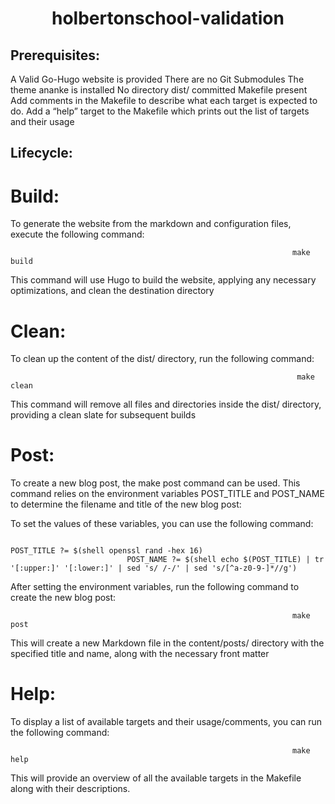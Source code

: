 <h1 align="center">holbertonschool-validation</h1>

## Prerequisites:
A Valid Go-Hugo website is provided
There are no Git Submodules
The theme ananke is installed
No directory dist/ committed
Makefile present
Add comments in the Makefile to describe what each target is expected to do.
Add a “help” target to the Makefile which prints out the list of targets and their usage


## Lifecycle:
# Build:
To generate the website from the markdown and configuration files, execute the following command:

                                                                   make build
This command will use Hugo to build the website, applying any necessary optimizations, and clean the destination directory

# Clean:
To clean up the content of the dist/ directory, run the following command:
                  
                                                                    make clean
This command will remove all files and directories inside the dist/ directory, providing a clean slate for subsequent builds


# Post:       
To create a new blog post, the make post command can be used. This command relies on the environment variables POST_TITLE and POST_NAME to determine the filename and title of the new blog post:
  
To set the values of these variables, you can use the following command:
                                                                  
                                                                   POST_TITLE ?= $(shell openssl rand -hex 16)
                              POST_NAME ?= $(shell echo $(POST_TITLE) | tr '[:upper:]' '[:lower:]' | sed 's/ /-/' | sed 's/[^a-z0-9-]*//g')
                              
After setting the environment variables, run the following command to create the new blog post:

                                                                   make post
This will create a new Markdown file in the content/posts/ directory with the specified title and name, along with the necessary front matter

# Help:
To display a list of available targets and their usage/comments, you can run the following command:

                                                                   make help
 This will provide an overview of all the available targets in the Makefile along with their descriptions.
                                                                     
